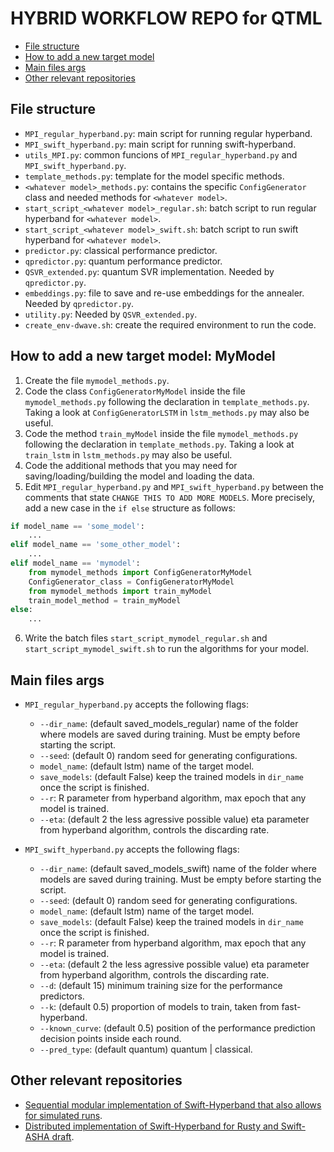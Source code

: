 # HYBRID WORKFLOW REPO for QTML
- [File structure](#file-structure)
- [How to add a new target model](#how-to-add-a-new-target-model-mymodel)
- [Main files args](#main-files-args)
- [Other relevant repositories](#other-relevant-repositories)
## File structure
* `MPI_regular_hyperband.py`: main script for running regular hyperband. 
* `MPI_swift_hyperband.py`: main script for running swift-hyperband. 
* `utils_MPI.py`: common funcions of `MPI_regular_hyperband.py` and `MPI_swift_hyperband.py`.
* `template_methods.py`: template for the model specific methods.
* `<whatever model>_methods.py`: contains the specific `ConfigGenerator` class and needed methods for `<whatever model>`.
* `start_script_<whatever model>_regular.sh`: batch script to run regular hyperband for `<whatever model>`.
* `start_script_<whatever model>_swift.sh`: batch script to run swift hyperband for `<whatever model>`.
* `predictor.py`: classical performance predictor.
* `qpredictor.py`: quantum performance predictor.
* `QSVR_extended.py`: quantum SVR implementation. Needed by `qpredictor.py`.
* `embeddings.py`: file to save and re-use embeddings for the annealer. Needed by `qpredictor.py`.
* `utility.py`: Needed by `QSVR_extended.py`.
* `create_env-dwave.sh`: create the required environment to run the code.

## How to add a new target model: MyModel
1. Create the file `mymodel_methods.py`.
2. Code the class `ConfigGeneratorMyModel` inside the file `mymodel_methods.py` following the declaration in `template_methods.py`. Taking a look at `ConfigGeneratorLSTM` in `lstm_methods.py` may also be useful.
3. Code the method `train_myModel` inside the file `mymodel_methods.py` following the declaration in `template_methods.py`. Taking a look at `train_lstm` in `lstm_methods.py` may also be useful.
4. Code the additional methods that you may need for saving/loading/building the model and loading the data.
5. Edit `MPI_regular_hyperband.py` and  `MPI_swift_hyperband.py` between the comments that state `CHANGE THIS TO ADD MORE MODELS`. More precisely, add a new case in the `if else` structure as follows:
```python
if model_name == 'some_model':
    ...
elif model_name == 'some_other_model':
    ...
elif model_name == 'mymodel':
    from mymodel_methods import ConfigGeneratorMyModel
    ConfigGenerator_class = ConfigGeneratorMyModel
    from mymodel_methods import train_myModel
    train_model_method = train_myModel
else:
    ...
```
6. Write the batch files `start_script_mymodel_regular.sh` and `start_script_mymodel_swift.sh` to run the algorithms for your model. 

## Main files args

* `MPI_regular_hyperband.py` accepts the following flags:
    - `--dir_name`: (default saved_models_regular) name of the folder where models are saved during training. Must be empty before starting the script.
    - `--seed`: (default 0) random seed for generating configurations.
    - `model_name`: (default lstm) name of the target model.
    - `save_models`: (default False) keep the trained models in `dir_name` once the script is finished.
    - `--r`: R parameter from hyperband algorithm, max epoch that any model is trained.
    - `--eta`: (default 2 the less agressive possible value) eta parameter from hyperband algorithm, controls the discarding rate.



* `MPI_swift_hyperband.py` accepts the following flags:
    - `--dir_name`: (default saved_models_swift) name of the folder where models are saved during training. Must be empty before starting the script.
    - `--seed`: (default 0) random seed for generating configurations.
    - `model_name`: (default lstm) name of the target model.
    - `save_models`: (default False) keep the trained models in `dir_name` once the script is finished.
    - `--r`: R parameter from hyperband algorithm, max epoch that any model is trained.
    - `--eta`: (default 2 the less agressive possible value) eta parameter from hyperband algorithm, controls the discarding rate.
    - `--d`: (default 15) minimum training size for the performance predictors.
    - `--k`: (default 0.5) proportion of models to train, taken from fast-hyperband.
    - `--known_curve`: (default 0.5) position of the performance prediction decision points inside each round.
    - `--pred_type`: (default quantum) quantum | classical.
  
## Other relevant repositories
* [Sequential modular implementation of Swift-Hyperband that also allows for simulated runs](https://github.com/JP-Amboage/swift-hb).
* [Distributed implementation of Swift-Hyperband for Rusty and Swift-ASHA draft](https://github.com/JP-Amboage/swift-distributed-rusty).
